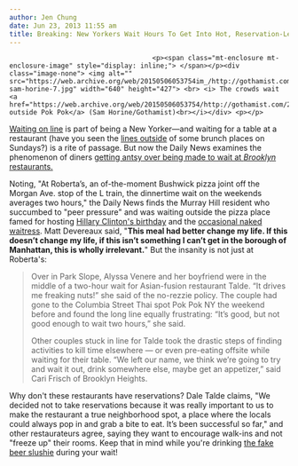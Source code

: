 ```yaml
---
author: Jen Chung
date: Jun 23, 2013 11:55 am
title: Breaking: New Yorkers Wait Hours To Get Into Hot, Reservation-Less Restaurants
---
```


	
										<p><span class="mt-enclosure mt-enclosure-image" style="display: inline;"> </span></p><div class="image-none"> <img alt="" src="https://web.archive.org/web/20150506053754im_/http://gothamist.com/upload/2012/04/pokpok-sam-horine-7.jpg" width="640" height="427"> <br> <i> The crowds wait <a href="https://web.archive.org/web/20150506053754/http://gothamist.com/2012/04/20/photos_pok_pok_brings_authentic_tha.php">patiently outside Pok Pok</a> (Sam Horine/Gothamist)<br></i></div> <p></p>

<p><a href="https://web.archive.org/web/20150506053754/http://gothamist.com/2012/11/06/how_to_wait_on_line.php">Waiting on line</a> is part of being a New Yorker&#x2014;and waiting for a table at a restaurant (have you seen the <a href="https://web.archive.org/web/20150506053754/http://ny.eater.com/archives/2010/08/the_brunch_bunch.php">lines outside</a> of some brunch places on Sundays?) is a rite of passage. But now the Daily News examines the phenomenon of diners <a href="https://web.archive.org/web/20150506053754/http://www.nydailynews.com/life-style/eats/reservations-brooklyn-hottest-restaurants-article-1.1378223">getting antsy over being made to wait at <em>Brooklyn</em> restaurants.</a></p>

<p>Noting, &quot;At Roberta&#x2019;s, an of-the-moment Bushwick pizza joint off the Morgan Ave. stop of the L train, the dinnertime wait on the weekends averages two hours,&quot; the Daily News finds the Murray Hill resident who succumbed to &quot;peer pressure&quot; and was waiting outside the pizza place famed for hosting <a href="https://web.archive.org/web/20150506053754/http://gothamist.com/2012/09/22/photos_bill_hillary_clinton_went_to.php">Hillary Clinton&apos;s birthday</a> and the <a href="https://web.archive.org/web/20150506053754/http://gothamist.com/2013/01/08/robertas_naked_waitress_shrouded_in.php">occasional naked waitress</a>. Matt Devereaux said, &quot;<strong>This meal had better change my life. If this doesn&#x2019;t change my life, if this isn&#x2019;t something I can&#x2019;t get in the borough of Manhattan, this is wholly irrelevant.</strong>&quot; But the insanity is not just at Roberta&apos;s:</p><blockquote>Over in Park Slope, Alyssa Venere and her boyfriend were in the middle of a two-hour wait for Asian-fusion restaurant Talde. &#x201C;It drives me freaking nuts!&#x201D; she said of the no-rezzie policy. The couple had gone to the Columbia Street Thai spot Pok Pok NY the weekend before and found the long line equally frustrating: &#x201C;It&#x2019;s good, but not good enough to wait two hours,&#x201D; she said.<p></p>

<p>Other couples stuck in line for Talde took the drastic steps of finding activities to kill time elsewhere &#x2014; or even pre-eating offsite while waiting for their table. &#x201C;We left our name, we think we&#x2019;re going to try and wait it out, drink somewhere else, maybe get an appetizer,&#x201D; said Cari Frisch of Brooklyn Heights.</p></blockquote>Why don&apos;t these restaurants have reservations? Dale Talde claims, &quot;We decided not to take reservations because it was really important to us to make the restaurant a true neighborhood spot, a place where the locals could always pop in and grab a bite to eat. It&#x2019;s been successful so far,&quot; and other restaurateurs agree, saying they want to encourage walk-ins and not &quot;freeze up&quot; their rooms. Keep that in mind while you&apos;re drinking <a href="https://web.archive.org/web/20150506053754/http://gothamist.com/2012/05/18/calling_bullshit_on_pokpoks_beer_sl.php">the fake beer slushie</a> during your wait!<p></p>					
										
									
				